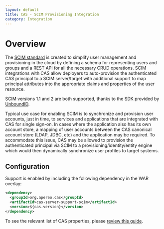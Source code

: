 ```yaml
---
layout: default
title: CAS - SCIM Provisioning Integration
category: Integration
---
```


# Overview

The [SCIM standard](http://www.simplecloud.info/) is created to simplify user management and provisioning in the cloud by defining a schema for representing users and groups and a REST API for all the necessary CRUD operations. SCIM integrations with CAS allow deployers to auto-provision the authenticated CAS principal to a SCIM server/target with additional support to map principal attributes into the appropriate claims and properties of the user resource.

SCIM versions 1.1 and 2 are both supported, thanks to the SDK provided by [UnboundID](https://github.com/UnboundID).

Typical use case for enabling SCIM is to synchronize and provision user accounts, just in time, to services and applications that are 
integrated with CAS for single sign-on. In cases where the application also has its own account store, a mapping of user accounts between 
the CAS canonical account store (LDAP, JDBC, etc) and the application may be required. To accommodate this issue, CAS may be allowed to 
provision the authenticated principal via SCIM to a provisioning/identity/entity engine which would then dynamically 
synchronize user profiles to target systems.

## Configuration

Support is enabled by including the following dependency in the WAR overlay:

```xml
<dependency>
  <groupId>org.apereo.cas</groupId>
  <artifactId>cas-server-support-scim</artifactId>
  <version>${cas.version}</version>
</dependency>
```

To see the relevant list of CAS properties, please [review this guide](../configuration/Configuration-Properties.html#provisioning).
